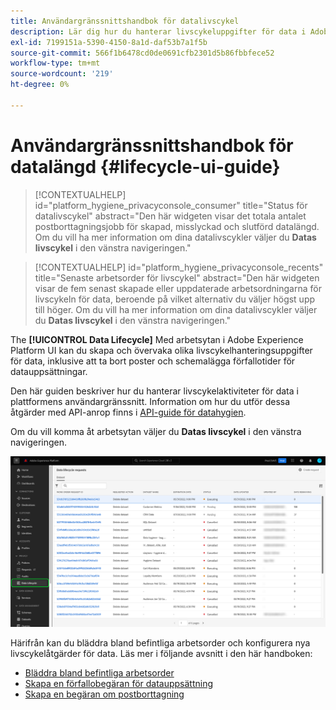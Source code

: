 ```yaml
---
title: Användargränssnittshandbok för datalivscykel
description: Lär dig hur du hanterar livscykeluppgifter för data i Adobe Experience Platform användargränssnitt.
exl-id: 7199151a-5390-4150-8a1d-daf53b7a1f5b
source-git-commit: 566f1b6478cd0de0691cfb2301d5b86fbbfece52
workflow-type: tm+mt
source-wordcount: '219'
ht-degree: 0%

---
```


# Användargränssnittshandbok för datalängd {#lifecycle-ui-guide}

>[!CONTEXTUALHELP]
>id="platform_hygiene_privacyconsole_consumer"
>title="Status för datalivscykel"
>abstract="Den här widgeten visar det totala antalet postborttagningsjobb för skapad, misslyckad och slutförd datalängd. Om du vill ha mer information om dina datalivscykler väljer du **Datas livscykel** i den vänstra navigeringen."

>[!CONTEXTUALHELP]
>id="platform_hygiene_privacyconsole_recents"
>title="Senaste arbetsorder för livscykel"
>abstract="Den här widgeten visar de fem senast skapade eller uppdaterade arbetsordningarna för livscykeln för data, beroende på vilket alternativ du väljer högst upp till höger. Om du vill ha mer information om dina datalivscykler väljer du **Datas livscykel** i den vänstra navigeringen."

The **[!UICONTROL Data Lifecycle]** Med arbetsytan i Adobe Experience Platform UI kan du skapa och övervaka olika livscykelhanteringsuppgifter för data, inklusive att ta bort poster och schemalägga förfallotider för datauppsättningar.

Den här guiden beskriver hur du hanterar livscykelaktiviteter för data i plattformens användargränssnitt. Information om hur du utför dessa åtgärder med API-anrop finns i [API-guide för datahygien](../api/overview.md).

Om du vill komma åt arbetsytan väljer du **Datas livscykel** i den vänstra navigeringen.

![The [!UICONTROL Data Lifecycle] arbetsytan i plattformsgränssnittet med [!UICONTROL Data Lifecycle] markerat i den vänstra navigeringen.](../images/ui/overview/home.png)

Härifrån kan du bläddra bland befintliga arbetsorder och konfigurera nya livscykelåtgärder för data. Läs mer i följande avsnitt i den här handboken:

* [Bläddra bland befintliga arbetsorder](./browse.md)
* [Skapa en förfallobegäran för datauppsättning](./dataset-expiration.md)
* [Skapa en begäran om postborttagning](./record-delete.md)
